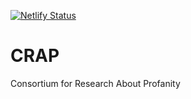 [![Netlify Status](https://api.netlify.com/api/v1/badges/7f984208-34bb-4167-bd6b-9232b8fc65cf/deploy-status)](https://app.netlify.com/sites/crap/deploys)

# CRAP
 Consortium for Research About Profanity
